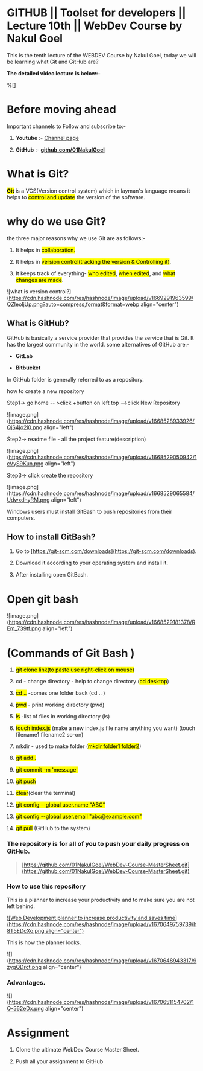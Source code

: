 # GITHUB || Toolset for developers || Lecture 10th || WebDev Course by Nakul Goel

This is the tenth lecture of the WEBDEV Course by Nakul Goel, today we will be learning what Git and GitHub are?

**The detailed video lecture is below:-**

%[] 

# Before moving ahead

Important channels to Follow and subscribe to:-

1.  **Youtube** :- [Channel page](https://www.youtube.com/channel/@nakulgoel/)
    
2.  **GitHub** :- [**github.com/01NakulGoel**](http://github.com/01NakulGoel)
    

# What is Git?

**<mark>Git</mark>** is a VCS(Version control system) which in layman's language means it helps to <mark>control and update</mark> the version of the software.

# why do we use Git?

the three major reasons why we use Git are as follows:-

1.  It helps in <mark>collaboration.</mark>
    
2.  It helps in <mark>version control(tracking the version &amp; Controlling it)</mark>.
    
3.  It keeps track of everything- <mark>who edited</mark>, <mark>when edited</mark>, and <mark>what changes are made</mark>.
    

![what is version control?](https://cdn.hashnode.com/res/hashnode/image/upload/v1669291963599/QZIeoljUp.png?auto=compress,format&format=webp align="center")

## What is GitHub?

GitHub is basically a service provider that provides the service that is Git. It has the largest community in the world. some alternatives of GitHub are:-

*   **GitLab**
    
*   **Bitbucket**
    

In GitHub folder is generally referred to as a repository.

how to create a new repository

Step1-&gt; go home -- &gt;click +button on left top --&gt;click New Repository

![image.png](https://cdn.hashnode.com/res/hashnode/image/upload/v1668528933926/QjS4jo2i0.png align="left")

Step2-&gt; readme file - all the project feature(description)

![image.png](https://cdn.hashnode.com/res/hashnode/image/upload/v1668529050942/1cVyS9Kun.png align="left")

Step3-&gt; click create the repository

![image.png](https://cdn.hashnode.com/res/hashnode/image/upload/v1668529065584/UdwxdhyRM.png align="left")

Windows users must install GitBash to push repositories from their computers.

## How to install GitBash?

1.  Go to [https://git-scm.com/downloads](https://git-scm.com/downloads).
    
2.  Download it according to your operating system and install it.
    
3.  After installing open GitBash.
    

# Open git bash

![image.png](https://cdn.hashnode.com/res/hashnode/image/upload/v1668529181378/REm_739tf.png align="left")

# (Commands of Git Bash )

1.  <mark>git clone link(to paste use right-click on mouse)</mark>
    
2.  cd - change directory - help to change directory (<mark>cd desktop</mark>)
    
3.  <mark>cd ..</mark> -comes one folder back (cd .. )
    
4.  <mark>pwd</mark> - print working directory (pwd)
    
5.  <mark>ls</mark> -list of files in working directory (ls)
    
6.  <mark>touch index.js</mark> (make a new index.js file name anything you want) (touch filename1 filename2 so-on)
    
7.  mkdir - used to make folder (<mark>mkdir folder1 folder2</mark>)
    
8.  <mark>git add .</mark>
    
9.  <mark>git commit -m 'message'</mark>
    
10.  <mark>git push</mark>
    
11.  <mark>clear</mark>(clear the terminal)
    
12.  <mark>git config --global user.name "ABC"</mark>
    
13.  <mark>git config --global user.email "abc@example.com"</mark>
    
14.  <mark>git pull</mark> (GitHub to the system)
    

### The repository is for all of you to push your daily progress on GitHub.

> [https://github.com/01NakulGoel/WebDev-Course-MasterSheet.git](https://github.com/01NakulGoel/WebDev-Course-MasterSheet.git)

### How to use this repository

This is a planner to increase your productivity and to make sure you are not left behind.

[![Web Development planner to increase productivity and saves time](https://cdn.hashnode.com/res/hashnode/image/upload/v1670649759739/h8T5EDcXo.png align="center")](https://github.com/01NakulGoel/WebDev-Course-MasterSheet/tree/main)

This is how the planner looks.

![](https://cdn.hashnode.com/res/hashnode/image/upload/v1670648943317/9zygQDrct.png align="center")

### Advantages.

![](https://cdn.hashnode.com/res/hashnode/image/upload/v1670651154702/1Q-562eDx.png align="center")

# Assignment

1.  Clone the ultimate WebDev Course Master Sheet.
    
2.  Push all your assignment to GitHub